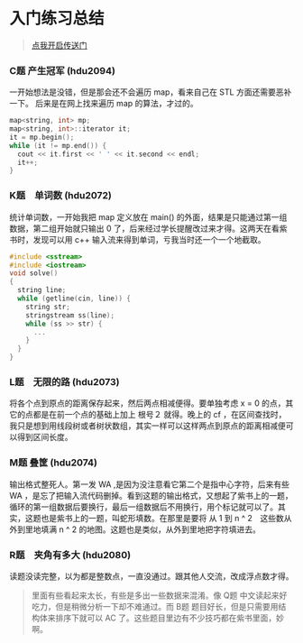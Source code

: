 入门练习总结
==========

> [点我开启传送门](https://vjudge.net/contest/151270)

### C题 产生冠军 (hdu2094)
一开始想法是没错，但是那会还不会遍历 map，看来自己在 STL 方面还需要恶补一下。
后来是在网上找来遍历 map 的算法，才过的。
```C++
map<string, int> mp;
map<string, int>::iterator it;
it = mp.begin();
while (it != mp.end()) {
  cout << it.first << ' ' << it.second << endl;
  it++;
}
```

### K题　单词数 (hdu2072)
统计单词数，一开始我把 map 定义放在 main() 的外面，结果是只能通过第一组数据，第二组开始就只输出 0 了，后来经过学长提醒改过来才得。这两天在看紫书时，发现可以用 c++ 输入流来得到单词，亏我当时还一个一个地截取。

```C++
#include <sstream>
#include <iostream>
void solve()
{
  string line;
  while (getline(cin, line)) {
    string str;
    stringstream ss(line);
    while (ss >> str) {
      ...
    }
  }
}
```
### L题　无限的路 (hdu2073)
将各个点到原点的距离保存起来，然后两点相减便得。要单独考虑 x = 0 的点，其它的点都是在前一个点的基础上加上 根号２ 就得。晚上的 cf ，在区间查找时，我只是想到用线段树或者树状数组，其实一样可以这样两点到原点的距离相减便可以得到区间长度。

### M题 叠筐 (hdu2074)
输出格式整死人。第一发 WA ,是因为没注意看它第二个是指中心字符，后来有些 WA ，是忘了把输入流代码删掉。看到这题的输出格式，又想起了紫书上的一题，循环的第一组数据后要换行，最后一组数据后不用换行，用个标记就可以了。其实，这题也是紫书上的一题，叫蛇形填数。在那里是要将 从 1 到 n ^ 2　这些数从外到里地填满 n ^ 2 的地图。这题也是类似，从外到里地把字符填进去。

### R题　夹角有多大 (hdu2080)
读题没读完整，以为都是整数点，一直没通过。跟其他人交流，改成浮点数才得。

> 里面有些看起来太长，有些是多出一些数据来混淆。像 Q题 中文读起来好吃力，但是稍微分析一下却不难通过。而 B题 题目好长，但是只需要用结构体来排序下就可以 AC 了。这些题目里边有不少技巧都在紫书里面，妙啊。
